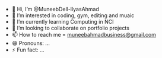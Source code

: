 - 👋 Hi, I’m @MuneebDell-IlyasAhmad
- 👀 I’m interested in coding, gym, editing and muaic
- 🌱 I’m currently learning Computing in NCI
- 💞️ I’m looking to collaborate on portfolio projects
- 📫 How to reach me = muneebahmadbusiness@gmail.com
- 😄 Pronouns: ...
- ⚡ Fun fact: ...

<!---
MuneebDell-IlyasAhmad/MuneebDell-IlyasAhmad is a ✨ special ✨ repository because its `README.md` (this file) appears on your GitHub profile.
You can click the Preview link to take a look at your changes.
--->
